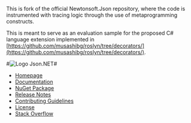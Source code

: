 This is fork of the official Newtonsoft.Json repository, where the code is instrumented with tracing logic through the use of metaprogramming constructs.

This is meant to serve as an evaluation sample for the proposed C# language extension implemented in [https://github.com/musashibg/roslyn/tree/decorators/](https://github.com/musashibg/roslyn/tree/decorators/).



#![Logo](Doc/icons/logo.jpg) Json.NET#

- [Homepage](http://www.newtonsoft.com/json)
- [Documentation](http://www.newtonsoft.com/json/help)
- [NuGet Package](https://www.nuget.org/packages/Newtonsoft.Json)
- [Release Notes](https://github.com/JamesNK/Newtonsoft.Json/releases)
- [Contributing Guidelines](CONTRIBUTING.md)
- [License](LICENSE.md)
- [Stack Overflow](http://stackoverflow.com/questions/tagged/json.net)
